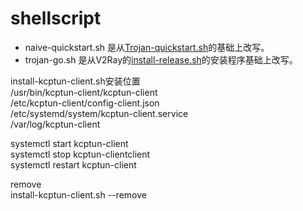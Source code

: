 # shellscript  
* naive-quickstart.sh 是从[Trojan-quickstart.sh](https://github.com/trojan-gfw/trojan-quickstart)的基础上改写。  
* trojan-go.sh 是从V2Ray的[install-release.sh](https://github.com/v2ray/v2ray-core/blob/master/release/install-release.sh)的安装程序基础上改写。  

install-kcptun-client.sh安装位置  
/usr/bin/kcptun-client/kcptun-client  
/etc/kcptun-client/config-client.json  
/etc/systemd/system/kcptun-client.service  
/var/log/kcptun-client  

systemctl start kcptun-client  
systemctl stop kcptun-clientclient  
systemctl restart kcptun-client  

remove  
install-kcptun-client.sh --remove  
